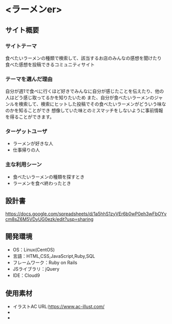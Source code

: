 # <ラーメンer>

## サイト概要
### サイトテーマ
食べたいラーメンの種類で検索して、該当するお店のみんなの感想を聞けたり
食べた感想を投稿できるコミュニティサイト

### テーマを選んだ理由
自分が週1で食べに行くほど好きでみんなに自分が感じたことを伝えたり、他の人はどう感じ取ってるかを知りたいため
また、自分が食べたいラーメンのジャンルを検索して、検索にヒットした投稿でその食べたいラーメンがどういう味なのかを知ることができ
想像していた味とのミスマッチをしないように事前情報を得ることができます。

### ターゲットユーザ
- ラーメンが好きな人
- 仕事帰りの人

### 主な利用シーン
- 食べたいラーメンの種類を探すとき
- ラーメンを食べ終わったとき

## 設計書
https://docs.google.com/spreadsheets/d/1a5hhS1zyVEr6b0wP0eh3wFbOYvcm8sZ6M5VDyUG0ezk/edit?usp=sharing


## 開発環境
- OS：Linux(CentOS)
- 言語：HTML,CSS,JavaScript,Ruby,SQL
- フレームワーク：Ruby on Rails
- JSライブラリ：jQuery
- IDE：Cloud9

## 使用素材
- イラストAC URL:https://www.ac-illust.com/
-
-
